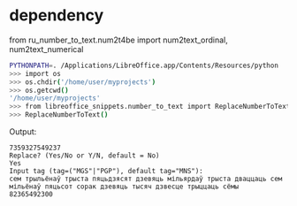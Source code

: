 # dependency
from ru_number_to_text.num2t4be import num2text_ordinal, num2text_numerical

```bash
PYTHONPATH=. /Applications/LibreOffice.app/Contents/Resources/python
>>> import os
>>> os.chdir('/home/user/myprojects')
>>> os.getcwd()
'/home/user/myprojects'
>>> from libreoffice_snippets.number_to_text import ReplaceNumberToText
>>> ReplaceNumberToText()
```

Output:
```
7359327549237
Replace? (Yes/No or Y/N, default = No)
Yes
Input tag (tag=("MGS"|"PGP"), default tag="MNS"):
сем трыльёнаў трыста пяцьдзясят дзевяць мільярдаў трыста дваццаць сем мільёнаў пяцьсот сорак дзевяць тысяч дзвесце трыццаць сёмы
82365492300
```
